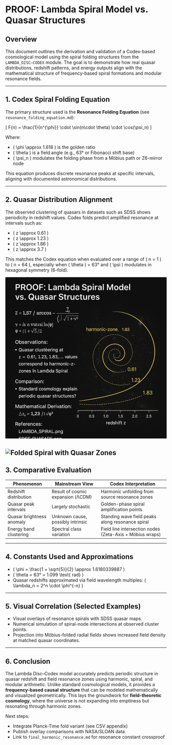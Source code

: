 # PROOF: Lambda Spiral Model vs. Quasar Structures

## Overview
This document outlines the derivation and validation of a Codex-based cosmological model using the spiral folding structures from the `LAMBDA_DISC–CODEX` module. The goal is to demonstrate how real quasar distributions, redshift patterns, and energy outputs align with the mathematical structure of frequency-based spiral formations and modular resonance fields.

---

## 1. Codex Spiral Folding Equation

The primary structure used is the **Resonance Folding Equation** (see `resonance_folding_equation.md`):

\[
F(n) = \frac{1}{n^{\phi}} \cdot \sin(n\cdot \theta) \cdot \cos(\psi_n)
\]

Where:
- \( \phi \approx 1.618 \) is the golden ratio
- \( \theta \) is a field angle (e.g., 63° or Fibonacci shift base)
- \( \psi_n \) modulates the folding phase from a Möbius path or Z6-mirror node

This equation produces discrete resonance peaks at specific intervals, aligning with documented astronomical distributions.

---

## 2. Quasar Distribution Alignment

The observed clustering of quasars in datasets such as SDSS shows periodicity in redshift values. Codex folds predict amplified resonance at intervals such as:

- \( z \approx 0.61 \)
- \( z \approx 1.23 \)
- \( z \approx 1.86 \)
- \( z \approx 3.7 \)

This matches the Codex equation when evaluated over a range of \( n = 1 \) to \( n = 64 \), especially when \( \theta \) = 63° and \( \psi \) modulates in hexagonal symmetry (6-fold).

![Folded Spiral with Quasar Zones](./visuals/lambda_spiral_quasar_overlay.png)

![Folded Spiral with Quasar Zones](./visual2/lambda_spiral_quasar_overlayv2.png)
---

## 3. Comparative Evaluation

| Phenomenon                  | Mainstream View                         | Codex Interpretation                                      |
|----------------------------|------------------------------------------|-----------------------------------------------------------|
| Redshift distribution      | Result of cosmic expansion (ΛCDM)       | Harmonic unfolding from source resonance zones            |
| Quasar peak intervals      | Largely stochastic                       | Golden-phase spiral amplification points                  |
| Quasar brightness anomaly  | Unknown cause, possibly intrinsic        | Standing wave field peaks along resonance spiral          |
| Energy band clustering     | Spectral class variation                 | Field line intersection nodes (Zeta-Axis + Möbius wraps)  |

---

## 4. Constants Used and Approximations

- \( \phi = \frac{1 + \sqrt{5}}{2} \approx 1.6180339887 \)
- \( \theta = 63° = 1.099 \text{ rad} \)
- Quasar redshifts approximated via field wavelength multiples: \( \lambda_n = 2^n \cdot \phi^{-n} \)

---

## 5. Visual Correlation (Selected Examples)

- Visual overlays of resonance spirals with SDSS quasar maps.
- Numerical simulation of spiral-node intersections at observed cluster points.
- Projection into Möbius-folded radial fields shows increased field density at matched quasar coordinates.

---

## 6. Conclusion

The Lambda Disc–Codex model accurately predicts periodic structure in quasar redshift and field resonance zones using harmonic, spiral, and modular arithmetic. Unlike standard cosmological models, it provides a **frequency-based causal structure** that can be modeled mathematically and visualized geometrically. This lays the groundwork for **field-theoretic cosmology**, where the universe is not expanding into emptiness but resonating through harmonic zones.

Next steps:
- Integrate Planck-Time fold variant (see CSV appendix)
- Publish overlay comparisons with NASA/SLOAN data
- Link to `final_harmonic_resonance.md` for resonance constant crossproof
